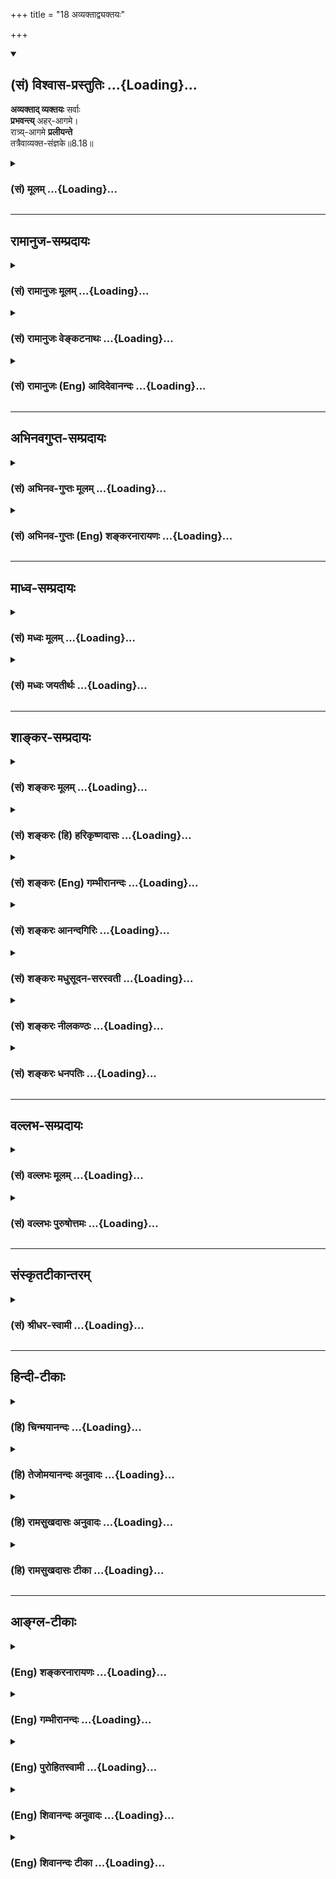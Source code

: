 +++
title = "18 अव्यक्ताद्व्यक्तयः"

+++
<div class="js_include" newlevelforh1="2" title="(सं) विश्वास-प्रस्तुतिः" unfilled url="/purANam_vaiShNavam/mahAbhAratam/06-bhIShma-parva/03-bhagavad-gItA-parva/saMskRtam/vishvAsa-prastutiH/08_axara-para-brahma-yo/18_avyaktAdvyaktayaH.md">
<details open><summary><h2>(सं) विश्वास-प्रस्तुतिः ...{Loading}...</h2></summary>

**अव्यक्ताद् व्यक्तयः** सर्वाः  
**प्रभवन्त्य्** अहर्-आगमे।  
रात्र्य्-आगमे **प्रलीयन्ते**  
तत्रैवाव्यक्त-संज्ञके॥8.18॥
</details>
</div>
<div class="js_include collapsed" newlevelforh1="3" title="(सं) मूलम्" unfilled url="/purANam_vaiShNavam/mahAbhAratam/06-bhIShma-parva/03-bhagavad-gItA-parva/saMskRtam/mUlam/08_axara-para-brahma-yo/18_avyaktAdvyaktayaH.md">
<details><summary><h3>(सं) मूलम् ...{Loading}...</h3></summary>

अव्यक्ताद्व्यक्तयः सर्वाः प्रभवन्त्यहरागमे।  
रात्र्यागमे प्रलीयन्ते तत्रैवाव्यक्तसंज्ञके।।8.18।।
</details>
</div>


_________________
## रामानुज-सम्प्रदायः
<div class="js_include collapsed" newlevelforh1="3" title="(सं) रामानुजः मूलम्" unfilled url="/purANam_vaiShNavam/mahAbhAratam/06-bhIShma-parva/03-bhagavad-gItA-parva/saMskRtam/rAmAnujaH/mUlam/08_axara-para-brahma-yo/18_avyaktAdvyaktayaH.md">
<details><summary><h3>(सं) रामानुजः मूलम् ...{Loading}...</h3></summary>

।।8.18।। तत्र ब्रह्मणः **अहरागम**समये त्रैलोक्यान्तर्वर्तिन्यो
देहेन्द्रियभोग्यभोगस्थानरूपा व्यक्तयः चतुर्मुखदेहावस्थाद् **अव्यक्तात्
प्रभवन्ति।** **तत्र एव** अव्यक्तावस्थाविशेषे चतुर्मुखदेहे
**रात्र्यागम**समये प्रलीयन्ते।

</details>
</div>
<div class="js_include collapsed" newlevelforh1="3" title="(सं) रामानुजः वेङ्कटनाथः" unfilled url="/purANam_vaiShNavam/mahAbhAratam/06-bhIShma-parva/03-bhagavad-gItA-parva/saMskRtam/rAmAnujaH/venkaTanAthaH/08_axara-para-brahma-yo/18_avyaktAdvyaktayaH.md">
<details><summary><h3>(सं) रामानुजः वेङ्कटनाथः ...{Loading}...</h3></summary>

।। 8.18सहस्र -- इत्यादिश्लोकत्रयस्य पिण्डितार्थमाह --
ब्रह्मलोकपर्यन्तानामिति।
हिरण्यगर्भादिस्वातन्त्र्यसिद्धसत्यलोकादिस्थैर्यशङ्काव्युदासायाहपरमपुरुषसङ्कल्पकृतामिति।
ईश्वरस्वातन्त्र्यमेव ह्यन्यूनानतिरिक्तदिनरात्र्यादिविचित्रव्यवस्थायां
कारणम्। तथा चोच्यतेकालस्य च हि मृत्योश्च \[म.भा.5।68।13\]कालचक्रं
जगच्चक्रं \[म.भा.5।68।12\] इत्यादिभिः। एवमेवोक्तमन्यत्रततो युगसहस्रान्ते
संहरिष्ये जगत्पुनः। कृत्वा मत्स्थानि भूतानि चराणि स्थावराणि च इत्यादि।
यत्तु मानवेतद्ये युगसहस्रं तु (तद्वे युगसहस्रांतं) ब्राह्मं
पुण्यमहर्विदुः। रात्रिं च तावतीमेव तेऽहोरात्रविदो जनाः \[1।73\] इति तत्र
य इत्येव पाठाद्यथाक्रममन्वयः। इह तुसहस्र -- इतिश्लोकेयत्
इत्यस्याहश्शब्देनैव ह्यन्वयो घटते ततश्चते इत्यस्यये इति पदमपेक्षितम्
तत्रापिये विदुस्तेऽहोरात्रविदो जनाः इत्यन्वये
प्रसङ्गरहिताहोरात्रवेदिव्युत्पादनरूपं स्तुतिपरं वाक्यं प्रस्तुतासङ्गतं
स्यात् ततश्चयेऽहोरात्रविदो जनास्त एवं विदुः इत्यन्वयः। एवं
कालव्यवस्थायां प्रामाणिकत्वप्रतिपादनपरोऽत्र स्वीकार्य इत्यभिप्रायेणाहये
मनुष्यादीति। अनूद्यमानमहोरात्रवेदित्वं यथाप्रसिद्धि सर्वविषयमेव
भवितुमर्हति तेन चतुर्मुखस्यापि मनुष्यादितुल्यता द्योतिता
स्यादित्यभिप्रायेणमनुष्यादीत्यादिकमुक्तम्। ब्रह्मशब्दस्यात्र
परमात्मविषयत्वभ्रमव्युदासायचतुर्मुखशब्दः। तस्यैव हि
सहस्रयुगप्रतिनियताहोरजनीविभागः प्रसिद्ध इति भावः। सविशेषणौ विधिनिषेधौ
विशेषणमुपसङ्कामतः इति न्यायात्येऽहोरात्रविदो जनाः
इत्यहोरात्रवेदतांशस्यानूदितत्त्वाच्च सहस्रयुगपर्यन्ततावेदनमेवात्र
विधेयमित्यभिप्रायेणतच्चतुर्युगसहस्रावसानं विदुरित्युक्तम्। सहस्रयुगानि
पर्यन्तं यस्य तत्सहस्रयुगपर्यन्तम्। युगशब्दश्चात्र
प्रमाणान्तरानुसाराच्चतुर्युगपरः। अस्त्वेवं चतुर्मुखस्याहोरात्रव्यवस्था
ततः किं प्रस्तुतस्य इत्यत्रोत्तरम् -- अव्यक्तात् इति श्लोकः। तस्यार्थमाह
-- तत्रेति। अयमभिप्रायः -- अत्र व्यक्तिशब्दस्तावन्न महदादिविषयः
चतुर्मुखात्प्रागेव तदुत्पत्तेः। अतश्चतुर्मुखसृज्यमात्रविषय एवासौ।
व्यज्यन्त इति व्यक्तयः। तत्रापि सत्यलोकादेः प्रतिकल्पं प्रलयाभावात्
त्रैलोक्यान्तर्वर्त्तिदेहेन्द्रियादिवस्तुमात्रविषयत्वमेव स्वीकार्यम्।
तेषां चोत्पत्तिः ब्रह्मशरीरादेव। ततश्चात्राव्यक्तशब्दोऽपि न
मूलाव्यक्तविषयः अपितु तदुपादानकब्रह्मशरीरपरः। शरीरे चाव्यक्तशब्दप्रयोगः
सूत्रेऽप्युपपादितःसूक्ष्मं तु तदर्हत्वात् \[ब्र.सू.1।4।2\]
इति। एवंविधसृष्टिप्रलयकारणविशेषं तदनुच्छेदाच्च सृष्टिप्रलयसन्तानानुच्छेदं
अकृताभ्यागमकृतविप्रणाशप्रसङ्गपरिहारमुक्तस्यार्थस्य सर्वेष्वपि कल्पेषु
अभिव्याप्तिं यथापूर्वकल्पनं चभूतग्रामः इति श्लोकः
प्रतिपादयतीत्यभिप्रायेणाह -- स एवायमिति।
भूतशब्दोऽत्राचिद्विशिष्टक्षेत्रज्ञपरः। सृज्यत्वसंहार्यत्वहेतुभूतमवशत्वं
कर्मनिबन्धनमेव हीत्यभिप्रायेणकर्मवश्य इत्युक्तम्। अहरागमे इति पदंभूत्वा
इत्यत्रापि अनुवर्तनीयमित्यभिप्रायेणअहरागमे भूत्वेत्यन्वय उक्तः। इदं च
नैमित्तिकप्रलयप्रतिपादनं श्रुत्यादिप्रसिद्धप्राकृतप्रलयस्याप्युपलक्षणम्।
तथा सति \[तेन\] सत्यलोकविनाशसिद्धिःआब्रह्मभुवनाल्लोकाः \[8।16\] इति
ह्युपक्रान्तमित्यभिप्रायेणाह -- तथेति। यद्वा रात्र्यागमशब्द एव
ब्रह्मणोऽन्तिमरात्र्यागममपि शक्त्या संगृह्णातीति भावः।
तदेतत्सूचितंवर्षशतावसानरूपयुगसहस्रान्त इति। तथा चान्यत्र स्मर्यते --
निजेन तस्य मानेन आयुर्वर्षशतं स्मृतम् इति। एवमहरागमशब्दोऽपि प्रथममहः
संगृह्णाति। पृथिव्यादितत्त्वानामेव विलये तदारब्धानां
ब्रह्मलोकब्रह्मशरीरब्रह्माण्डादीनां का कथेत्यभिप्रायेण --
पृथिवीत्यादिश्रुतिरुदाहृता। तमोवस्थाचिद्द्रव्यस्यैकीभावो हि परस्मिन्नेव
देवे श्रूयते। अत्रापिअहं कृत्स्नस्य जगतः प्रभवः प्रलयः \[7।6\] इत्यादिकं
ह्युच्यत इत्यभिप्रायेणमय्येवेत्युक्तम्। एवं यो ब्रह्माणं विदधाति पूर्वम्
\[श्वे.उ.6।18\]एको ह वै नारायण आसीन्न ब्रह्मा नेशानः \[महो.1।1\] इति
क्रमेण पुनर्ब्रह्मादिसृष्टिः पुनश्च तत्प्रलय इत्यादिकमपि भाव्यम्।
ईदृशसृष्टिप्रलयप्रतिपादनस्य प्रकृतोपयोगं दर्शयति -- एवमिति। सर्वेषु
सृष्टिप्रलयप्रकरणेष्विदमेव तात्पर्यं भाव्यम्। मद्व्यतिरिक्तस्य
कृत्स्नस्येत्यनेनअहं कृत्स्नस्य \[7।6\] इति प्रागुक्तं स्मारितम्। उक्तं
च मोक्षधर्मेऽपिनित्यं हि (च) नास्ति जगति भूतं स्थावरजङ्गमम्। ऋते तमेकं
पुरुषं वासुदेवं सनातनम् \[म.भा.12।339।32\] इति।

</details>
</div>
<div class="js_include collapsed" newlevelforh1="3" title="(सं) रामानुजः (Eng) आदिदेवानन्दः" unfilled url="/purANam_vaiShNavam/mahAbhAratam/06-bhIShma-parva/03-bhagavad-gItA-parva/saMskRtam/rAmAnujaH/english/AdidevAnandaH/08_axara-para-brahma-yo/18_avyaktAdvyaktayaH.md">
<details><summary><h3>(सं) रामानुजः (Eng) आदिदेवानन्दः ...{Loading}...</h3></summary>

8.18 Thus, at the dawn of a day of Brahma, the manifest entities existing in the three worlds, possessing body, senses, objects, and places of enjoyment appear from the non-manifest (Avyakta), which is the condition of Brahma's body in that state, and at the beginning of the night they are dissolved into the condition of the unevolved (Avyakta)
which forms the body of Brahma then.

</details>
</div>


_________________
## अभिनवगुप्त-सम्प्रदायः
<div class="js_include collapsed" newlevelforh1="3" title="(सं) अभिनव-गुप्तः मूलम्" unfilled url="/purANam_vaiShNavam/mahAbhAratam/06-bhIShma-parva/03-bhagavad-gItA-parva/saMskRtam/abhinava-guptaH/mUlam/08_axara-para-brahma-yo/18_avyaktAdvyaktayaH.md">
<details><summary><h3>(सं) अभिनव-गुप्तः मूलम् ...{Loading}...</h3></summary>

।।8.17 -- 8.19।। ननु क एवं जानाति यत् सर्वभुवनेभ्यः पुनरावृत्तिः।
ब्रह्मादय एव ही तावत् चिरतरस्थायिनः श्रूयन्ते। ते एव +++(SN अत एव तावत्)+++
कथं पुनरावर्त्तिनः पुनरावर्त्तित्वे हि तेऽपि स्युः प्रभवाप्ययधर्माणाः
इत्या\[शङ्कया \] ह -- सहस्रेत्यादि आगम इत्यन्तम्। ये खलु दीर्घदृश्वानः
+++(N अदीर्घ -- )+++ ते ब्रह्मणोऽपि रात्रिं दिवं \[ च \] पश्यन्ति प्रलयोदयतया।
तथा च अहरहस्त एव विबुध्य निजां निजामेव चेष्टामनुरुध्यन्ते ( --
मवरुध्यन्ते) प्रतिरात्रि च तेषामेव निवृत्तपरिस्पन्दानां +++(S --
परिस्पन्दिनाम्)+++ शक्तिमात्रत्वेनावस्थानम् +++(N -- त्वेनोपस्थानम्)+++। एवं
सृष्टौ प्रलये च पुनः पुनर्भावः +++(K [n] -- र्भवः)+++। नान्येऽन्ये उपसृज्यन्ते
अपि तु त एव जीवाः। कालकृतस्तु चिरक्षिप्रप्रत्ययात्मा विशेषः। एष च
परिच्छेदः प्रजापतीनामप्यस्ति। ततश्च तेऽपि प्रभवाप्ययधर्माण एवेति
स्थितम्।

</details>
</div>
<div class="js_include collapsed" newlevelforh1="3" title="(सं) अभिनव-गुप्तः (Eng) शङ्करनारायणः" unfilled url="/purANam_vaiShNavam/mahAbhAratam/06-bhIShma-parva/03-bhagavad-gItA-parva/saMskRtam/abhinava-guptaH/english/shankaranArAyaNaH/08_axara-para-brahma-yo/18_avyaktAdvyaktayaH.md">
<details><summary><h3>(सं) अभिनव-गुप्तः (Eng) शङ्करनारायणः ...{Loading}...</h3></summary>

8.18 See Comment under 8.19

</details>
</div>


_________________
## माध्व-सम्प्रदायः
<div class="js_include collapsed" newlevelforh1="3" title="(सं) मध्वः मूलम्" unfilled url="/purANam_vaiShNavam/mahAbhAratam/06-bhIShma-parva/03-bhagavad-gItA-parva/saMskRtam/madhvaH/mUlam/08_axara-para-brahma-yo/18_avyaktAdvyaktayaH.md">
<details><summary><h3>(सं) मध्वः मूलम् ...{Loading}...</h3></summary>

।।8.17 -- 8.19।। मां प्राप्य न पुनरावृत्तिरिति स्थापयितुं
अव्यक्ताख्यात्मसामर्थ्यं दर्शयितुं प्रलयादि दर्शयति --
सहस्रयुगेत्यादिना। सहस्रशब्दोऽत्रानेकवाची। ब्रह्मपरम्। सा विश्वरूपस्य
रजनी इति श्रुतिः। द्विपरार्धप्रलय एवात्र विवक्षितः। अव्यक्ताद्व्यक्तयः
सर्वाः \[8।18\] इत्युक्तेः। उक्तं च महाकौर्मेअनेकयुगपर्यन्तं
महाविष्णोस्तथा निशा। रात्र्यादौ लीयते सर्वमहरादौ तु जायते इति च। यः स
सर्वेषु भूतेषु \[8।20\] इति वाक्यशेषाच्च।

</details>
</div>
<div class="js_include collapsed" newlevelforh1="3" title="(सं) मध्वः जयतीर्थः" unfilled url="/purANam_vaiShNavam/mahAbhAratam/06-bhIShma-parva/03-bhagavad-gItA-parva/saMskRtam/madhvaH/jayatIrthaH/08_axara-para-brahma-yo/18_avyaktAdvyaktayaH.md">
<details><summary><h3>(सं) मध्वः जयतीर्थः ...{Loading}...</h3></summary>

।।8.17 -- 8.19।। उत्तरप्रकरणस्यासङ्गतिमाशङ्क्याह -- **मां प्राप्ये**ति।
अवस्थितानामिति शेषः। प्रतिज्ञामात्रेण हि तदुक्तं अव्यक्तसामर्थ्यस्यात्र
कथनात् कथमात्मेत्युच्यते इत्यत उक्तम् -- **अव्यक्ताख्ये**ति।
**प्रलयादी**ति तत्कारणत्वमात्मनः। सृष्टिप्रलययोरिदम्पूर्वत्वाभावज्ञापनाय
गीतामुल्लङ्घ्योक्तम्। अत्र सहस्रशब्दो दशशतवाचीतिप्रतीतिनिरासायाह --
**सहस्रे**ति। बहुशब्दपर्यायोऽयं न तु प्रसिद्धार्थः। विरिञ्चाहोरात्रयोः
प्रसिद्धस्य सहस्रचतुर्युगपर्यन्तत्वात् कथमेतत् इत्यत आह --
**ब्रह्मे**ति। तथा च द्विपरार्धप्रलयस्यादिसृष्टेश्चात्र विवक्षितत्वात्
उक्तं युक्तम्। ननु परस्य ब्रह्मणो नित्यत्वादहोरात्रे न स्तः। तत्कथं
तत्परमेतत् इत्यत आह -- **से**ति। सा निर्व्यापारावस्था परिपूर्णरूपस्यापि
हरेः रजनीत्यर्थः। अनेनाहरपि सिद्धम्। भवेदेतद्यद्यत्र
द्विपरार्धप्रलयस्यादिसृष्टेश्च विवक्षेत्यत्र प्रमाणं स्यादित्यत आह --
**द्विपरार्धे**ति। एवमादिसृष्टिश्चेत्यपि ग्राह्यम्। न
ह्यवान्तरसृष्टिप्रलययोः सर्वकार्योत्पत्तिविनाशाविति भावः।
आगमान्तरसम्मतेश्चैवमित्याह -- **उक्तं चे**ति। इतोऽप्येवमित्याह -- **य**
इति। न ह्यवान्तरप्रलये सर्वेषामाकाशादीनां भूतानां नाशः नापि विरिञ्चस्य
पञ्चभूतनाशेऽपि अविनाशित्वमिति भावः।

</details>
</div>


_________________
## शाङ्कर-सम्प्रदायः
<div class="js_include collapsed" newlevelforh1="3" title="(सं) शङ्करः मूलम्" unfilled url="/purANam_vaiShNavam/mahAbhAratam/06-bhIShma-parva/03-bhagavad-gItA-parva/saMskRtam/shankaraH/mUlam/08_axara-para-brahma-yo/18_avyaktAdvyaktayaH.md">
<details><summary><h3>(सं) शङ्करः मूलम् ...{Loading}...</h3></summary>

।।8.18।। --,**अव्यक्तात्** अव्यक्तं प्रजापतेः स्वापावस्था तस्मात्
अव्यक्तात् **व्यक्तयः** व्यज्यन्त इति व्यक्तयः स्थावरजङ्गमलक्षणाः
**सर्वाः** प्रजाः **प्रभवन्ति** अभिव्यज्यन्ते अह्नः आगमः अहरागमः तस्मिन्
**अहरागमे** काले ब्रह्मणः प्रबोधकाले। तथा **रात्र्यागमे** ब्रह्मणः
स्वापकाले **प्रलीयन्ते** सर्वाः व्यक्तयः **तत्रैव** पूर्वोक्ते
**अव्यक्तसंज्ञके**।। अकृताभ्यागमकृतविप्रणाशदोषपरिहारार्थम्
बन्धमोक्षशास्त्रप्रवृत्तिसाफल्यप्रदर्शनार्थम्
अविद्यादिक्लेशमूलकर्माशयवशाच्च अवशः भूतग्रामः भूत्वा भूत्वा प्रलीयते
इत्यतः संसारे वैराग्यप्रदर्शनार्थं च इदमाह --,

</details>
</div>
<div class="js_include collapsed" newlevelforh1="3" title="(सं) शङ्करः (हि) हरिकृष्णदासः" unfilled url="/purANam_vaiShNavam/mahAbhAratam/06-bhIShma-parva/03-bhagavad-gItA-parva/saMskRtam/shankaraH/hindI/harikRShNadAsaH/08_axara-para-brahma-yo/18_avyaktAdvyaktayaH.md">
<details><summary><h3>(सं) शङ्करः (हि) हरिकृष्णदासः ...{Loading}...</h3></summary>

।।8.18।। प्रजापतिके दिनमें और रात्रिमें जो कुछ होता है उसका वर्णन किया
जाता है --, दिनके आरम्भकालका नाम अहरागम है ब्रह्माके दिनके आरम्भकालमें
अर्थात् ब्रह्माके प्रबोधकालमें अव्यक्तसे -- प्रजापतिकी निद्रावस्थासे
समस्त व्यक्तियाँ -- स्थावरजङ्गमरूप समस्त प्रजाएँ उत्पन्न होती हैं --
प्रकट होती हैं। जो व्यक्तप्रकट होती है उसका नाम व्यक्ति है। तथा रात्रिके
आनेपर -- ब्रह्माके शयन करनेके समस्त उस पूर्वोक्त अव्यक्त नामक प्रजापतिकी
निद्रावस्थामें ही समस्त प्राणी लीन हो जाते हैं।  
  
,

</details>
</div>
<div class="js_include collapsed" newlevelforh1="3" title="(सं) शङ्करः (Eng) गम्भीरानन्दः" unfilled url="/purANam_vaiShNavam/mahAbhAratam/06-bhIShma-parva/03-bhagavad-gItA-parva/saMskRtam/shankaraH/english/gambhIrAnandaH/08_axara-para-brahma-yo/18_avyaktAdvyaktayaH.md">
<details><summary><h3>(सं) शङ्करः (Eng) गम्भीरानन्दः ...{Loading}...</h3></summary>

8.18 Ahar-agame, with the coming of day, at the time when Brahma wakes;
sarvah vyaktayah, all manifested things, all things that get manifested,
all creatures characterized as moving and non-moving; prabhavanti,
emerge, become manifested; avyaktat, from the Unmanifested-avyakta
(Unmanifested) is the state of sleep of Prajapati; from that avyakta.
Similarly, ratri-agame, when night comes, at the time when Brahma
sleeps; praliyante, they, all the manifested things, merge; tatra eva,
in that itself; avyakta-sanjnake, which is called the Unmanifested
referred to above. In order to obviate the defect of the emergence of
some unmerited result and the destruction of merited results; \[The
following verse says that the very same multitude of beings continues in
the different cycles of creation, and there-fore these two defects do
not arise.\] for pointing out the meaningfulness of the scriptures \[For
the earlier reason the scriptures do not lose their validity.\] dealing
with bondage and Liberation; and with a view to propounding detachment
from the world on the ground that the helpless multitude of beings
perishes after being born again and again under the influence of
accumulated results of actions that have for their origin such evils as
ignorance etc. \[The five evils are: ignorance, egoism, attachment,
aversion and clinging to life. (See P. Y. Su. 2.3)\], the Lord says
this:

</details>
</div>
<div class="js_include collapsed" newlevelforh1="3" title="(सं) शङ्करः आनन्दगिरिः" unfilled url="/purANam_vaiShNavam/mahAbhAratam/06-bhIShma-parva/03-bhagavad-gItA-parva/saMskRtam/shankaraH/AnandagiriH/08_axara-para-brahma-yo/18_avyaktAdvyaktayaH.md">
<details><summary><h3>(सं) शङ्करः आनन्दगिरिः ...{Loading}...</h3></summary>

।।8.18।। यतः प्रजापतेरहस्तद्युगसहस्रपरिमितं या च तस्य रात्रिः सापि तथेति
कालविदामभिप्रायमनुसृत्य ब्राह्मस्याहोरात्रस्य कालपरिमाणं दर्शयित्वा
तत्रैव विभज्य कार्यं कथयति -- **प्रजापतेरिति।** अव्यक्तमव्याकृतमिति
शङ्कां वारयति -- **अव्यक्तमित्यादिना।** जातिप्रतियोगिभूता
व्यक्तीर्व्यावर्तयति -- **स्थावरेति।** असदुत्पत्तिप्रसक्तिं प्रत्यादिशति
-- **अभिव्यज्यन्त इति।** पूर्वोक्तमव्यक्तसंज्ञकं स्वापावस्थं ब्रह्म
प्रजापतिशब्दितं तस्मिन्निति यावत्।

</details>
</div>
<div class="js_include collapsed" newlevelforh1="3" title="(सं) शङ्करः मधुसूदन-सरस्वती" unfilled url="/purANam_vaiShNavam/mahAbhAratam/06-bhIShma-parva/03-bhagavad-gItA-parva/saMskRtam/shankaraH/madhusUdana-sarasvatI/08_axara-para-brahma-yo/18_avyaktAdvyaktayaH.md">
<details><summary><h3>(सं) शङ्करः मधुसूदन-सरस्वती ...{Loading}...</h3></summary>

।।8.18।। यथोक्तैरहोरात्रैः पक्षमासादिगणनया पूर्णं वर्षशतं प्रजापतेः
परमायुरिति कालपरिच्छिन्नत्वेनानित्योऽसौ। तेन
तल्लोकात्पुनरावृत्तिर्युक्तैव। ये तु ततोऽर्वाचीनास्तेषां
तदहर्मात्रपरिच्छिन्नत्वात्तत्तल्लोकेभ्यः पुनरावृत्तिरिति किमु
वक्तव्यमित्याह -- अत्र दैनंदिनसृष्टिप्रलययोरेव वक्तुमुपक्रान्तत्वात्तत्र
चाकाशादीनां सत्त्वादव्यक्तशब्देनाव्याकृतावस्था नोच्यते किंतु प्रजापतेः
स्वापावस्थैव। स्वापावस्थः प्रजापतिरिति यावत्। अहरागमे प्रजापतेः
प्रबोधसमयेऽव्यक्तात्तत्स्वापावस्थारूपाद्व्यक्तयः शरीरविषयादिरूपा
भोगभूमयः प्रभवन्ति व्यवहारक्षमतयाऽभिव्यज्यन्ते। रात्र्यागमे तस्य
स्वापकाले पूर्वोक्ताः सर्वा अपि व्यक्तयः प्रलीयन्ते तिरोभवन्ति यत
आविर्भूतास्तत्रैवाव्यक्तसंज्ञके कारणे प्रागुक्ते स्वापावस्थे प्रजापतौ।

</details>
</div>
<div class="js_include collapsed" newlevelforh1="3" title="(सं) शङ्करः नीलकण्ठः" unfilled url="/purANam_vaiShNavam/mahAbhAratam/06-bhIShma-parva/03-bhagavad-gItA-parva/saMskRtam/shankaraH/nIlakaNThaH/08_axara-para-brahma-yo/18_avyaktAdvyaktayaH.md">
<details><summary><h3>(सं) शङ्करः नीलकण्ठः ...{Loading}...</h3></summary>

।।8.18।। किं ब्रह्मणोऽह्नि जायते किंवा रात्रावित्यत आह --
**अव्यक्तादिति।** अत्र दैनंदिनसृष्टिप्रलययोः प्रकृतत्वादव्यक्तशब्देन
नाव्याकृतं वियदादिकारणमिह ग्राह्यम्। तदा आकाशादीनां सत्त्वात्। किं तर्हि
प्रजापतेः स्वापावस्थैवेहाव्यक्तशब्दार्थः। अयं भावः -- प्रजापतेः
स्वापकाले तत्कल्पितः स्थावरजगंमप्रपञ्चः सर्वोऽपि
तदीयेऽज्ञानेऽव्याकृताख्ये लीयते रात्र्यागमे। तथा दिवसागमे पुनस्तत एव
यथापूर्वमाविर्भवति। एवं दृष्टिसृष्टिन्यायेनास्मत्कल्पितोऽप्ययं
वियदादिप्रपञ्चोऽस्मत्सुषुप्तौ लीयते अस्मत्प्रबोधे यथापूर्वं
प्रादुर्भवतीति।

</details>
</div>
<div class="js_include collapsed" newlevelforh1="3" title="(सं) शङ्करः धनपतिः" unfilled url="/purANam_vaiShNavam/mahAbhAratam/06-bhIShma-parva/03-bhagavad-gItA-parva/saMskRtam/shankaraH/dhanapatiH/08_axara-para-brahma-yo/18_avyaktAdvyaktayaH.md">
<details><summary><h3>(सं) शङ्करः धनपतिः ...{Loading}...</h3></summary>

।।8.18।। प्रजापतेरहोरात्रे यद्भवति तदाह -- अवक्तादिति। अत्राव्यक्तशब्देन
नाव्याकृतं गृह्यते दैनंदिनसृष्टिप्रलययोः पस्तुतत्वात्तत्र
चाकाशोदेरुत्पत्तिनाशानुक्तेस्तस्मादव्यक्तं प्रजापतेः स्वापावस्था
तस्माद्य्वज्यन्त इति व्यक्तयश्चराचरलक्षणा निखिलाः प्रजा भवन्ति
आविर्भवन्ति नत्वसन्त्य उत्पद्यन्ते प्रलीयन्ते इत्यनुरोधात्।
युक्तियुक्तत्वाच्च सत्कार्यावादस्तावद्युक्तियुक्तो नत्वसत्कार्यवादः।
तथाहि कारणव्यापारात्प्रागपि सत्कार्यं कारणव्यापारेण तर्हि किं साध्यत
इतिचेत्पूर्वं सत एव कार्यस्याविर्भाव इति ब्रूमः। यत्तु
भृत्पिण्टादिध्वंसानन्तरं घटाद्युत्पत्तिर्दृश्यते न तत्र प्रध्वंसः
कारणमपितु भाव एव मृदाद्यवयवरुपः। अन्यथाऽभावस्य सर्वत्र सुलभत्वेन सर्वत्र
सर्वदा कार्योत्पत्तिः प्रसज्येत। कारणव्यापारादसत्कार्यवादे तु असतः
कार्यस्य सत्त्वं केनापि कर्तुमशक्यम्। नहि शिल्पिलक्षेणापि सिकताभ्यस्तैलं
प्रसज्येत। कारणव्यापारदसत्कार्यवादे तु असतः कार्यस्य सत्त्वं केनापि
कर्तुमशक्यम्। नहि शिल्पिलक्षेणापि सिकताभ्यस्तैलं
कुड्यादेरङकुरमुत्पादयुतुं शक्यम्। किंच कार्येण संबद्धं ह्युपादानकारणं
कार्यस्य जनकं संबन्धश्चा सतः कार्यस्य कारणेन न संभवति। ननु मास्तु
संबन्धोऽसंबद्धमेव कारणैः कार्यं कस्मान्न जन्यते तथाचासदेव
कार्यमुत्पत्स्यत इतिचेन्न। तथात्वेऽसंबद्धत्वाविशेषेण सर्वस्य कार्यजातस्य
सर्वस्मात्कारणादुत्पत्तिप्रसङ्गात्। नन्वसंबद्धमपि सत्कारणं तदेव करोति
यत्कारणं यत्र शक्तं शक्तिश्च कार्यदर्शनादवगम्यते। ,अतो नाव्यवस्थेति
चेत्सा शक्तिः कारणश्रया सर्वत्र उत शक्यमात्रे। आद्ये तदवस्थैवाव्यवस्था।
न द्वितीयः। असत्कार्यवादिनस्तव मते शक्यस्य कार्यस्यासत्त्वात्। ननु
शक्तिभेद एवैतादृशो यतः यत्किंचिदेव कार्यमुत्पादयेत् न स्रवमितिचेत्। स
शक्तिविशेषः किं कार्यसंबद्धः कार्यमुत्पादयति उतासंबद्धः। नाद्यः। असता
संबन्धायोगात्। न द्वितीयः। अव्यस्थातादवस्थ्यादित्यन्यत्र विस्तरः।
ब्रह्मणोऽह्नः आगमे तस्य प्रबोधकालेऽव्यक्ताद्य्वक्तयो भवन्ति तथा
रात्र्यागमे ब्रह्मणः स्वापकाले सर्वा व्यक्तयोऽव्यक्तसंज्ञिके पूर्वोक्ते
प्रलीयन्ते।

</details>
</div>


_________________
## वल्लभ-सम्प्रदायः
<div class="js_include collapsed" newlevelforh1="3" title="(सं) वल्लभः मूलम्" unfilled url="/purANam_vaiShNavam/mahAbhAratam/06-bhIShma-parva/03-bhagavad-gItA-parva/saMskRtam/vallabhaH/mUlam/08_axara-para-brahma-yo/18_avyaktAdvyaktayaH.md">
<details><summary><h3>(सं) वल्लभः मूलम् ...{Loading}...</h3></summary>

।।8.18।। परं समष्टिभूतस्याह। पुनरागमे व्यष्टिभूतानां व्यक्तिप्रभवो
नैमित्तिकश्च रात्र्यागमे लयस्तमाह -- अव्यक्ताद्व्यक्तय इति।
अक्षरात्मकात्तत उद्भूतात् परमेष्ठिपुरुषात्
समष्टिमूलभूतात्तत्प्रकृत्यन्वितात् दैवेच्छया निराकाराणां चेतनानां
जीवानां ब्रह्मण्यनुशयितानां व्यक्तयो व्यष्टयो देहाद्या योनयो लोकाश्च
प्रभवन्ति आविर्भवन्ति। तिरोभावात्मकं लयमाह। रात्र्यागमे तथाभूते
तस्मिन्नेवाव्यक्तसंज्ञके प्रलीयन्ते तिरोभवन्ति।

</details>
</div>
<div class="js_include collapsed" newlevelforh1="3" title="(सं) वल्लभः पुरुषोत्तमः" unfilled url="/purANam_vaiShNavam/mahAbhAratam/06-bhIShma-parva/03-bhagavad-gItA-parva/saMskRtam/vallabhaH/puruShottamaH/08_axara-para-brahma-yo/18_avyaktAdvyaktayaH.md">
<details><summary><h3>(सं) वल्लभः पुरुषोत्तमः ...{Loading}...</h3></summary>

  
  
।।8.18।। पुनस्तत्प्रकटसमये तत्सहितानामागमनमित्याह -- अव्यक्तादिति।
अव्यक्तादक्षराद्भगवच्चरणरूपात् व्यक्तयः स्थावरजङ्गमादयः सर्वाः
देवादिकीटतृणादयः अहरागमे ब्रह्मदिनोद्गमे प्रभवन्ति उत्पद्यन्ते।
तत्रैवाव्यक्तसंज्ञके अक्षरे रात्र्यागमे रात्र्युद्गमे प्रलीयन्ते लीना
भवन्तीति तद्विदो जनास्तत्र प्रविशन्तीत्यर्थः।  
  

</details>
</div>


_________________
## संस्कृतटीकान्तरम्
<div class="js_include collapsed" newlevelforh1="3" title="(सं) श्रीधर-स्वामी" unfilled url="/purANam_vaiShNavam/mahAbhAratam/06-bhIShma-parva/03-bhagavad-gItA-parva/saMskRtam/shrIdhara-svAmI/08_axara-para-brahma-yo/18_avyaktAdvyaktayaH.md">
<details><summary><h3>(सं) श्रीधर-स्वामी ...{Loading}...</h3></summary>

।।8.18।। ततः किमत आह **-- अव्यक्तादिति।** कार्यस्याव्यक्तं रूपं
कारणात्मकं तस्मादव्यक्तात्कारणरूपाद्व्यज्यन्तेऽभिव्यज्यन्त इति
व्यक्तयश्चराचराणि भूतानि प्रादुर्भवन्ति। कदा। अहरागमे ब्रह्मणो
दिनस्योपक्रमे। तथा रात्रेरागमे ब्रह्मशयने तस्मिन्नेवाव्यक्तसंज्ञके
कारणरूपे प्रलयं यान्ति। यद्वा तेऽहोरात्रविद इत्येतन्न विधीयते किंतु ते
प्रसिद्धा अहोरात्रविदो जना यद्ब्रह्मणोऽहविंदुस्तस्याह्न आगमे
अव्यक्ताद्व्यक्तयः प्रभवन्ति यां च रात्रिं विदुस्तस्या,रात्रेरागमे
प्रलीयन्त इति द्वयोरन्वयः।

</details>
</div>


_________________
## हिन्दी-टीकाः
<div class="js_include collapsed" newlevelforh1="3" title="(हि) चिन्मयानन्दः" unfilled url="/purANam_vaiShNavam/mahAbhAratam/06-bhIShma-parva/03-bhagavad-gItA-parva/hindI/chinmayAnandaH/08_axara-para-brahma-yo/18_avyaktAdvyaktayaH.md">
<details><summary><h3>(हि) चिन्मयानन्दः ...{Loading}...</h3></summary>

।।8.18।। See Commentary under 8.19.  
  
,

</details>
</div>
<div class="js_include collapsed" newlevelforh1="3" title="(हि) तेजोमयानन्दः अनुवादः" unfilled url="/purANam_vaiShNavam/mahAbhAratam/06-bhIShma-parva/03-bhagavad-gItA-parva/hindI/tejomayAnandaH/anuvAdaH/08_axara-para-brahma-yo/18_avyaktAdvyaktayaH.md">
<details><summary><h3>(हि) तेजोमयानन्दः अनुवादः ...{Loading}...</h3></summary>

।।8.18।। (ब्रह्माजी के) दिन का उदय होने पर अव्यक्त से (यह) व्यक्त (चराचर
जगत्) उत्पन्न होता है; और (ब्रह्माजी की) रात्रि के आगमन पर उसी अव्यक्त
में लीन हो जाता है।।

</details>
</div>
<div class="js_include collapsed" newlevelforh1="3" title="(हि) रामसुखदासः अनुवादः" unfilled url="/purANam_vaiShNavam/mahAbhAratam/06-bhIShma-parva/03-bhagavad-gItA-parva/hindI/rAmasukhadAsaH/anuvAdaH/08_axara-para-brahma-yo/18_avyaktAdvyaktayaH.md">
<details><summary><h3>(हि) रामसुखदासः अनुवादः ...{Loading}...</h3></summary>

।।8.18।। ब्रह्माजीके दिनके आरम्भकालमें अव्यक्त- (ब्रह्माजीके
सूक्ष्म-शरीर-) से सम्पूर्ण प्राणी पैदा होते हैं और ब्रह्माजीकी रातके
आरम्भकालमें उसी अव्यक्तमें सम्पूर्ण प्राणी लीन हो जाते हैं।

</details>
</div>
<div class="js_include collapsed" newlevelforh1="3" title="(हि) रामसुखदासः टीका" unfilled url="/purANam_vaiShNavam/mahAbhAratam/06-bhIShma-parva/03-bhagavad-gItA-parva/hindI/rAmasukhadAsaH/TIkA/08_axara-para-brahma-yo/18_avyaktAdvyaktayaH.md">
<details><summary><h3>(हि) रामसुखदासः टीका ...{Loading}...</h3></summary>

।।8.18।।***व्याख्या--*'अव्यक्ताद्व्यक्तयः ৷৷.
तत्रैवाव्यक्तसंज्ञके'--**मात्र प्राणियोंके जितने शरीर हैं, उनको
यहाँ**'व्यक्तयः'**और चौदहवें अध्यायके चौथे श्लोकमें **'मूर्तयः'** कहा
गया है। जैसे, जीवकृत सृष्टि अर्थात् 'मैं' और 'मेरापन' को लेकर जीवकी जो
सृष्टि है, जीवके नींदसे जगनेपर वह सृष्टि जीवसे ही पैदा होती है और नींदके
आ जानेपर वह सृष्टि जीवमें ही लीन हो जाती है। ऐसे ही जो यह स्थूल समष्टि
सृष्टि दीखती है, वह सब-की-सब ब्रह्माजीके जगनेपर उनके सूक्ष्मशरीरसे
अर्थात् प्रकृतिसे पैदा होती है और ब्रह्माजीके सोनेपर उनके सूक्ष्मशरीरमें
ही लीन हो जाती है। तात्पर्य यह हुआ कि ब्रह्माजीके जगनेपर तो 'सर्ग' होता
है और ब्रह्माजीके सोनेपर 'प्रलय' होता है। जब ब्रह्माजीकी सौ वर्षकी आयु
बीत जाती है, तब 'महाप्रलय' होता है, जिसमें ब्रह्माजी भी भगवान्में लीन हो
जाते हैं। ब्रह्माजीकी जितनी आयु होती है, उतना ही महाप्रलयका समय रहता है।
महाप्रलयका समय बीतनेपर ब्रह्माजी भगवान्से प्रकट हो जाते हैं तो 'महासर्ग'
का आरम्भ होता है (गीता 9। 7 8)।

</details>
</div>


_________________
## आङ्ग्ल-टीकाः
<div class="js_include collapsed" newlevelforh1="3" title="(Eng) शङ्करनारायणः" unfilled url="/purANam_vaiShNavam/mahAbhAratam/06-bhIShma-parva/03-bhagavad-gItA-parva/english/shankaranArAyaNaH/08_axara-para-brahma-yo/18_avyaktAdvyaktayaH.md">
<details><summary><h3>(Eng) शङ्करनारायणः ...{Loading}...</h3></summary>

8.18. While the day approaches, all manifestations issue forth from the unmanifest and while the night approaches they dissolve into the same that bears the name 'the unmanifest.'

</details>
</div>
<div class="js_include collapsed" newlevelforh1="3" title="(Eng) गम्भीरानन्दः" unfilled url="/purANam_vaiShNavam/mahAbhAratam/06-bhIShma-parva/03-bhagavad-gItA-parva/english/gambhIrAnandaH/08_axara-para-brahma-yo/18_avyaktAdvyaktayaH.md">
<details><summary><h3>(Eng) गम्भीरानन्दः ...{Loading}...</h3></summary>

8.18 With the coming of day all manifested things emerge from the Unmanifest and when night comes they merge in that itself which is called the Unmanifested.

</details>
</div>
<div class="js_include collapsed" newlevelforh1="3" title="(Eng) पुरोहितस्वामी" unfilled url="/purANam_vaiShNavam/mahAbhAratam/06-bhIShma-parva/03-bhagavad-gItA-parva/english/purohitasvAmI/08_axara-para-brahma-yo/18_avyaktAdvyaktayaH.md">
<details><summary><h3>(Eng) पुरोहितस्वामी ...{Loading}...</h3></summary>

8.18 At the dawning of that day all objects in manifestation stream forth from the Unmanifest, and when evening falls they are dissolved into It again.

</details>
</div>
<div class="js_include collapsed" newlevelforh1="3" title="(Eng) शिवानन्दः अनुवादः" unfilled url="/purANam_vaiShNavam/mahAbhAratam/06-bhIShma-parva/03-bhagavad-gItA-parva/english/shivAnandaH/anuvAdaH/08_axara-para-brahma-yo/18_avyaktAdvyaktayaH.md">
<details><summary><h3>(Eng) शिवानन्दः अनुवादः ...{Loading}...</h3></summary>

8.18 From the Unmanifested all the manifested (worlds) proceed at the coming of the 'day'; at the coming of the 'night' they dissolve verily into ï1thatï1 alone which is called the Unmanifested.

</details>
</div>
<div class="js_include collapsed" newlevelforh1="3" title="(Eng) शिवानन्दः टीका" unfilled url="/purANam_vaiShNavam/mahAbhAratam/06-bhIShma-parva/03-bhagavad-gItA-parva/english/shivAnandaH/TIkA/08_axara-para-brahma-yo/18_avyaktAdvyaktayaH.md">
<details><summary><h3>(Eng) शिवानन्दः टीका ...{Loading}...</h3></summary>

8.18 अव्यक्तात् from the Unmanifested; व्यक्तयः the manifested; सर्वाः
all; प्रभवन्ति proceed; अहरागमे at the coming of day; रात्र्यागमे at the coming of night; प्रलीयन्ते dissolve; तत्र there; एव verily;
अव्यक्तसंज्ञके in that which is called the Unmanifested.Commentary When Brahma awakes; all manifestations; moving and unmoving (animate and inanimate) stream forth at the coming of the day from the Avyakta or the Unmanifested. When Brahma goes to sleep; all the manifestations merge in the Unmanifested; for the cosmic night has set in.Coming of the day Commencement of creation.Coming of the night Commencement of dissolution. (Cf.IX.7and8)

</details>
</div>
